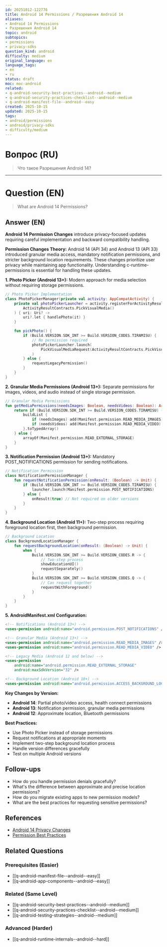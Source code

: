 ```yaml
---
id: 20251012-122776
title: Android 14 Permissions / Разрешения Android 14
aliases:
- Android 14 Permissions
- Разрешения Android 14
topic: android
subtopics:
- permissions
- privacy-sdks
question_kind: android
difficulty: medium
original_language: en
language_tags:
- en
- ru
status: draft
moc: moc-android
related:
- q-android-security-best-practices--android--medium
- q-android-security-practices-checklist--android--medium
- q-android-manifest-file--android--easy
created: 2025-10-15
updated: 2025-10-15
tags:
- android/permissions
- android/privacy-sdks
- difficulty/medium
---
```


# Вопрос (RU)
> Что такое Разрешения Android 14?

---

# Question (EN)
> What are Android 14 Permissions?

## Answer (EN)
**Android 14 Permission Changes** introduce privacy-focused updates requiring careful implementation and backward compatibility handling.

**Permission Changes Theory:**
Android 14 (API 34) and Android 13 (API 33) introduced granular media access, mandatory notification permissions, and stricter background location requirements. These changes prioritize user privacy while maintaining app functionality. Understanding c-runtime-permissions is essential for handling these updates.

**1. Photo Picker (Android 13+):**
Modern approach for media selection without requiring storage permissions.

```kotlin
// Photo Picker Implementation
class PhotoPickerManager(private val activity: AppCompatActivity) {
    private val photoPickerLauncher = activity.registerForActivityResult(
        ActivityResultContracts.PickVisualMedia()
    ) { uri: Uri? ->
        uri?.let { handlePhoto(it) }
    }

    fun pickPhoto() {
        if (Build.VERSION.SDK_INT >= Build.VERSION_CODES.TIRAMISU) {
            // No permission required
            photoPickerLauncher.launch(
                PickVisualMediaRequest(ActivityResultContracts.PickVisualMedia.ImageOnly)
            )
        } else {
            requestLegacyPermission()
        }
    }
}
```

**2. Granular Media Permissions (Android 13+):**
Separate permissions for images, videos, and audio instead of single storage permission.

```kotlin
// Granular Media Permissions
fun getMediaPermissions(needsImages: Boolean, needsVideos: Boolean): Array<String> {
    return if (Build.VERSION.SDK_INT >= Build.VERSION_CODES.TIRAMISU) {
        buildList {
            if (needsImages) add(Manifest.permission.READ_MEDIA_IMAGES)
            if (needsVideos) add(Manifest.permission.READ_MEDIA_VIDEO)
        }.toTypedArray()
    } else {
        arrayOf(Manifest.permission.READ_EXTERNAL_STORAGE)
    }
}
```

**3. Notification Permission (Android 13+):**
Mandatory POST_NOTIFICATIONS permission for sending notifications.

```kotlin
// Notification Permission
class NotificationPermissionManager {
    fun requestNotificationPermission(onResult: (Boolean) -> Unit) {
        if (Build.VERSION.SDK_INT >= Build.VERSION_CODES.TIRAMISU) {
            launcher.launch(Manifest.permission.POST_NOTIFICATIONS)
        } else {
            onResult(true) // Not required on older versions
        }
    }
}
```

**4. Background Location (Android 11+):**
Two-step process requiring foreground location first, then background permission.

```kotlin
// Background Location
class BackgroundLocationManager {
    fun requestBackgroundLocation(onResult: (Boolean) -> Unit) {
        when {
            Build.VERSION.SDK_INT >= Build.VERSION_CODES.R -> {
                // Two-step process
                showEducationUI()
                requestSeparately()
            }
            Build.VERSION.SDK_INT >= Build.VERSION_CODES.Q -> {
                // Can request together
                requestWithForeground()
            }
        }
    }
}
```

**5. AndroidManifest.xml Configuration:**

```xml
<!-- Notifications (Android 13+) -->
<uses-permission android:name="android.permission.POST_NOTIFICATIONS" />

<!-- Granular Media (Android 13+) -->
<uses-permission android:name="android.permission.READ_MEDIA_IMAGES" />
<uses-permission android:name="android.permission.READ_MEDIA_VIDEO" />

<!-- Legacy Media (Android 12 and below) -->
<uses-permission
    android:name="android.permission.READ_EXTERNAL_STORAGE"
    android:maxSdkVersion="32" />

<!-- Background Location (Android 10+) -->
<uses-permission android:name="android.permission.ACCESS_BACKGROUND_LOCATION" />
```

**Key Changes by Version:**
- **Android 14**: Partial photo/video access, health connect permissions
- **Android 13**: Notification permission, granular media permissions
- **Android 12**: Approximate location, Bluetooth permissions

**Best Practices:**
- Use Photo Picker instead of storage permissions
- Request notifications at appropriate moments
- Implement two-step background location process
- Handle version differences gracefully
- Test on multiple Android versions

## Follow-ups

- How do you handle permission denials gracefully?
- What's the difference between approximate and precise location permissions?
- How do you migrate existing apps to new permission models?
- What are the best practices for requesting sensitive permissions?

## References

- [Android 14 Privacy Changes](https://developer.android.com/about/versions/14/privacy)
- [Permission Best Practices](https://developer.android.com/training/permissions/requesting)

## Related Questions

### Prerequisites (Easier)
- [[q-android-manifest-file--android--easy]]
- [[q-android-app-components--android--easy]]

### Related (Same Level)
- [[q-android-security-best-practices--android--medium]]
- [[q-android-security-practices-checklist--android--medium]]
- [[q-android-testing-strategies--android--medium]]

### Advanced (Harder)
- [[q-android-runtime-internals--android--hard]]